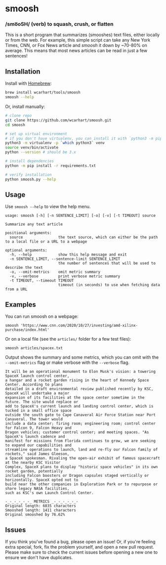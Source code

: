 # smoosh 
### /smo͞oSH/ (verb) to squash, crush, or flatten

This is a short program that summarizes (smooshes) text files, either locally or from the web. For example, this simple script can take any New York Times, CNN, or Fox News article and _smoosh_ it down by ~70-80% on average. This means that most news articles can be read in just a few sentences!

## Installation

Install with [Homebrew](https://brew.sh):
```bash
brew install wcarhart/tools/smoosh
smoosh --help
```

Or, install manually:
```bash
# clone repo
git clone https://github.com/wcarhart/smoosh.git
cd smoosh

# set up virtual environment
# if you don't have virtualenv, you can install it with `python3 -m pip install virtualenv`
python3 -m virtualenv -p `which python3` venv
source venv/bin/activate
python --version # should be 3.x

# install dependencies
python -m pip install -r requirements.txt

# verify installation
python smoosh.py --help
```

## Usage

Use `smoosh --help` to view the help menu.

```
usage: smoosh [-h] [-n SENTENCE_LIMIT] [-o] [-v] [-t TIMEOUT] source

Summarize any text article

positional arguments:
  source                the text source, which can either be the path to a local file or a URL to a webpage

optional arguments:
  -h, --help            show this help message and exit
  -n SENTENCE_LIMIT, --sentence-limit SENTENCE_LIMIT
                        the number of sentences that will be used to describe the text
  -o, --omit-metrics    omit metric summary
  -v, --verbose         print verbose metric summary
  -t TIMEOUT, --timeout TIMEOUT
                        timeout (in seconds) to use when fetching data from a URL
```

## Examples

You can run smoosh on a webpage:
```
smoosh 'https://www.cnn.com/2020/10/27/investing/amd-xilinx-purchase/index.html'
```
Or on a local file (see the `articles/` folder for a few test files):
```
smoosh articles/spacex.txt
```
Output shows the summary and some metrics, which you can omit with the `--omit-metrics` flag or make verbose with the `--verbose` flag.
```
It will be an operational monument to Elon Musk's vision: a towering SpaceX launch control center,
a hangar and a rocket garden rising in the heart of Kennedy Space Center. According to plans
detailed in a draft environmental review published recently by KSC, SpaceX will undertake a major
expansion of its facilities at the space center sometime in the future. The site would replace or
add to SpaceX's current launch and landing control center, which is tucked in a small office space
outside the south gate to Cape Canaveral Air Force Station near Port Canaveral. The tower would
include a data center; firing room; engineering room; control center for Falcon 9, Falcon Heavy and
Dragon vehicles; customer control center; and meeting spaces. "As SpaceX's launch cadence and
manifest for missions from Florida continues to grow, we are seeking to expand our capabilities and
streamline operations to launch, land and re-fly our Falcon family of rockets," said James Gleeson,
a SpaceX spokesman. Rivaling the open-air exhibit of famous spacecraft at the nearby KSC Visitor
Complex, SpaceX plans to display "historic space vehicles" in its own rocket garden, potentially
including Falcon boosters or Dragon capsules staged vertically or horizontally. SpaceX opted not to
build near the other companies in Exploration Park or to repurpose or share legacy NASA facilities,
such as KSC's own Launch Control Center.

-_-_-_-_-_-_ METRICS _-_-_-_-_-_-
Original length: 6035 characters
Smooshed length: 1411 characters
Original smooshed by 76.62%
```

## Issues
If you think you've found a bug, please open an issue! Or, if you're feeling extra special, fork, fix the problem yourself, and open a new pull request. Please make sure to check the current issues before opening a new one to ensure we don't have duplicates.
